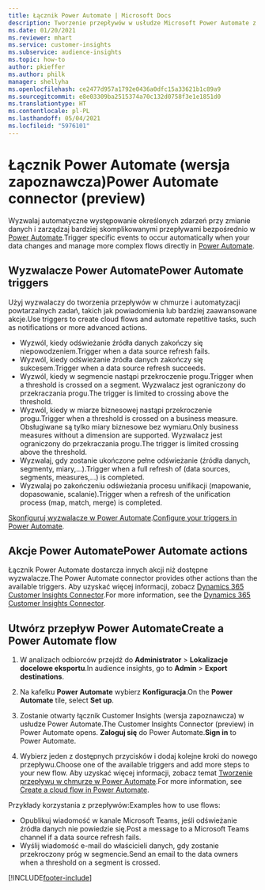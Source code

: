 ```yaml
---
title: Łącznik Power Automate | Microsoft Docs
description: Tworzenie przepływów w usłudze Microsoft Power Automate z poziomu aplikacji Dynamics 365 Customer Insights.
ms.date: 01/20/2021
ms.reviewer: mhart
ms.service: customer-insights
ms.subservice: audience-insights
ms.topic: how-to
author: pkieffer
ms.author: philk
manager: shellyha
ms.openlocfilehash: ce2477d957a1792e0436a0dfc15a33621b1c89a9
ms.sourcegitcommit: e8e03309ba2515374a70c132d0758f3e1e1851d0
ms.translationtype: HT
ms.contentlocale: pl-PL
ms.lasthandoff: 05/04/2021
ms.locfileid: "5976101"
---
```

# <a name="power-automate-connector-preview"></a><span data-ttu-id="f12bf-103">Łącznik Power Automate (wersja zapoznawcza)</span><span class="sxs-lookup"><span data-stu-id="f12bf-103">Power Automate connector (preview)</span></span>

<span data-ttu-id="f12bf-104">Wyzwalaj automatyczne występowanie określonych zdarzeń przy zmianie danych i zarządzaj bardziej skomplikowanymi przepływami bezpośrednio w [Power Automate](https://flow.microsoft.com/).</span><span class="sxs-lookup"><span data-stu-id="f12bf-104">Trigger specific events to occur automatically when your data changes and manage more complex flows directly in [Power Automate](https://flow.microsoft.com/).</span></span>

## <a name="power-automate-triggers"></a><span data-ttu-id="f12bf-105">Wyzwalacze Power Automate</span><span class="sxs-lookup"><span data-stu-id="f12bf-105">Power Automate triggers</span></span>

<span data-ttu-id="f12bf-106">Użyj wyzwalaczy do tworzenia przepływów w chmurze i automatyzacji powtarzalnych zadań, takich jak powiadomienia lub bardziej zaawansowane akcje.</span><span class="sxs-lookup"><span data-stu-id="f12bf-106">Use triggers to create cloud flows and automate repetitive tasks, such as notifications or more advanced actions.</span></span> 

- <span data-ttu-id="f12bf-107">Wyzwól, kiedy odświeżanie źródła danych zakończy się niepowodzeniem.</span><span class="sxs-lookup"><span data-stu-id="f12bf-107">Trigger when a data source refresh fails.</span></span> 
- <span data-ttu-id="f12bf-108">Wyzwól, kiedy odświeżanie źródła danych zakończy się sukcesem.</span><span class="sxs-lookup"><span data-stu-id="f12bf-108">Trigger when a data source refresh succeeds.</span></span>
- <span data-ttu-id="f12bf-109">Wyzwól, kiedy w segmencie nastąpi przekroczenie progu.</span><span class="sxs-lookup"><span data-stu-id="f12bf-109">Trigger when a threshold is crossed on a segment.</span></span> <span data-ttu-id="f12bf-110">Wyzwalacz jest ograniczony do przekraczania progu.</span><span class="sxs-lookup"><span data-stu-id="f12bf-110">The trigger is limited to crossing above the threshold.</span></span>
- <span data-ttu-id="f12bf-111">Wyzwól, kiedy w miarze biznesowej nastąpi przekroczenie progu.</span><span class="sxs-lookup"><span data-stu-id="f12bf-111">Trigger when a threshold is crossed on a business measure.</span></span> <span data-ttu-id="f12bf-112">Obsługiwane są tylko miary biznesowe bez wymiaru.</span><span class="sxs-lookup"><span data-stu-id="f12bf-112">Only business measures without a dimension are supported.</span></span> <span data-ttu-id="f12bf-113">Wyzwalacz jest ograniczony do przekraczania progu.</span><span class="sxs-lookup"><span data-stu-id="f12bf-113">The trigger is limited crossing above the threshold.</span></span>
- <span data-ttu-id="f12bf-114">Wyzwalaj, gdy zostanie ukończone pełne odświeżanie (źródła danych, segmenty, miary,...).</span><span class="sxs-lookup"><span data-stu-id="f12bf-114">Trigger when a full refresh of (data sources, segments, measures,...) is completed.</span></span>
- <span data-ttu-id="f12bf-115">Wyzwalaj po zakończeniu odświeżania procesu unifikacji (mapowanie, dopasowanie, scalanie).</span><span class="sxs-lookup"><span data-stu-id="f12bf-115">Trigger when a refresh of the unification process (map, match, merge) is completed.</span></span>

<span data-ttu-id="f12bf-116">[Skonfiguruj wyzwalacze w Power Automate](https://flow.microsoft.com/connectors/shared_customerinsights/dynamics-365-customer-insights-connector/).</span><span class="sxs-lookup"><span data-stu-id="f12bf-116">[Configure your triggers in Power Automate](https://flow.microsoft.com/connectors/shared_customerinsights/dynamics-365-customer-insights-connector/).</span></span>

## <a name="power-automate-actions"></a><span data-ttu-id="f12bf-117">Akcje Power Automate</span><span class="sxs-lookup"><span data-stu-id="f12bf-117">Power Automate actions</span></span>
<span data-ttu-id="f12bf-118">Łącznik Power Automate dostarcza innych akcji niż dostępne wyzwalacze.</span><span class="sxs-lookup"><span data-stu-id="f12bf-118">The Power Automate connector provides other actions than the available triggers.</span></span> <span data-ttu-id="f12bf-119">Aby uzyskać więcej informacji, zobacz [Dynamics 365 Customer Insights Connector](/connectors/customerinsights/).</span><span class="sxs-lookup"><span data-stu-id="f12bf-119">For more information, see the [Dynamics 365 Customer Insights Connector](/connectors/customerinsights/).</span></span>

## <a name="create-a-power-automate-flow"></a><span data-ttu-id="f12bf-120">Utwórz przepływ Power Automate</span><span class="sxs-lookup"><span data-stu-id="f12bf-120">Create a Power Automate flow</span></span>

1. <span data-ttu-id="f12bf-121">W analizach odbiorców przejdź do **Administrator** > **Lokalizacje docelowe eksportu**.</span><span class="sxs-lookup"><span data-stu-id="f12bf-121">In audience insights, go to **Admin** > **Export destinations**.</span></span>

1. <span data-ttu-id="f12bf-122">Na kafelku **Power Automate** wybierz **Konfiguracja**.</span><span class="sxs-lookup"><span data-stu-id="f12bf-122">On the **Power Automate** tile, select **Set up**.</span></span>

1. <span data-ttu-id="f12bf-123">Zostanie otwarty łącznik Customer Insights (wersja zapoznawcza) w usłudze Power Automate.</span><span class="sxs-lookup"><span data-stu-id="f12bf-123">The Customer Insights Connector (preview) in Power Automate opens.</span></span> <span data-ttu-id="f12bf-124">**Zaloguj się** do Power Automate.</span><span class="sxs-lookup"><span data-stu-id="f12bf-124">**Sign in** to Power Automate.</span></span>

1. <span data-ttu-id="f12bf-125">Wybierz jeden z dostępnych przycisków i dodaj kolejne kroki do nowego przepływu.</span><span class="sxs-lookup"><span data-stu-id="f12bf-125">Choose one of the available triggers and add more steps to your new flow.</span></span> <span data-ttu-id="f12bf-126">Aby uzyskać więcej informacji, zobacz temat [Tworzenie przepływu w chmurze w Power Automate](/power-automate/get-started-logic-flow).</span><span class="sxs-lookup"><span data-stu-id="f12bf-126">For more information, see [Create a cloud flow in Power Automate](/power-automate/get-started-logic-flow).</span></span>

<span data-ttu-id="f12bf-127">Przykłady korzystania z przepływów:</span><span class="sxs-lookup"><span data-stu-id="f12bf-127">Examples how to use flows:</span></span> 
- <span data-ttu-id="f12bf-128">Opublikuj wiadomość w kanale Microsoft Teams, jeśli odświeżanie źródła danych nie powiedzie się.</span><span class="sxs-lookup"><span data-stu-id="f12bf-128">Post a message to a Microsoft Teams channel if a data source refresh fails.</span></span> 
- <span data-ttu-id="f12bf-129">Wyślij wiadomość e-mail do właścicieli danych, gdy zostanie przekroczony próg w segmencie.</span><span class="sxs-lookup"><span data-stu-id="f12bf-129">Send an email to the data owners when a threshold on a segment is crossed.</span></span>



[!INCLUDE[footer-include](../includes/footer-banner.md)]
